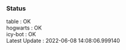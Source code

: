 ### Status


table : OK  
hogwarts : OK  
icy-bot : OK  
Latest Update : 2022-06-08 14:08:06.999140
